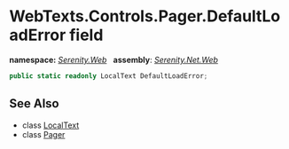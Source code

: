 # WebTexts.Controls.Pager.DefaultLoadError field
**namespace:** *[Serenity.Web](../../README.md#serenity.web-namespace)*   **assembly**: *[Serenity.Net.Web](../../README.md)*

```csharp
public static readonly LocalText DefaultLoadError;
```

## See Also

* class [LocalText](../Serenity.Net.Core/../../Serenity/LocalText.md)
* class [Pager](../WebTexts.Controls.Pager.md)